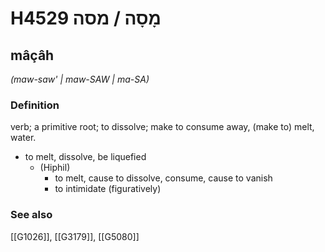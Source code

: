 # H4529 מָסָה / מסה

## mâçâh

_(maw-saw' | maw-SAW | ma-SA)_

### Definition

verb; a primitive root; to dissolve; make to consume away, (make to) melt, water.

- to melt, dissolve, be liquefied
    - (Hiphil)
        - to melt, cause to dissolve, consume, cause to vanish
        - to intimidate (figuratively)
### See also

[[G1026]], [[G3179]], [[G5080]]

